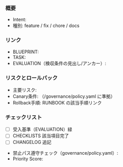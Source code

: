 ### 概要
- Intent: <!-- INT-xxx -->
- 種別: feature / fix / chore / docs

### リンク
- BLUEPRINT: <!-- path or permalink -->
- TASK: <!-- path -->
- EVALUATION（検収条件の見出し/アンカー）: <!-- anchor -->

### リスクとロールバック
- 主要リスク:
- Canary条件: （/governance/policy.yaml に準拠）
- Rollback手順: RUNBOOK の該当手順リンク

### チェックリスト
- [ ] 受入基準（EVALUATION）緑
- [ ] CHECKLISTS 該当項目完了
- [ ] CHANGELOG 追記
- 禁止パス遵守チェック（governance/policy.yaml）: <!-- 例: OK / 対象外 / 詳細 -->
- Priority Score: <!-- <value> / 根拠 -->
